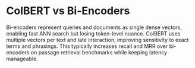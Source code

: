 # ColBERT vs Bi-Encoders

Bi-encoders represent queries and documents as single dense vectors, enabling fast ANN search but losing token-level nuance. ColBERT uses multiple vectors per text and late interaction, improving sensitivity to exact terms and phrasings. This typically increases recall and MRR over bi-encoders on passage retrieval benchmarks while keeping latency manageable.

